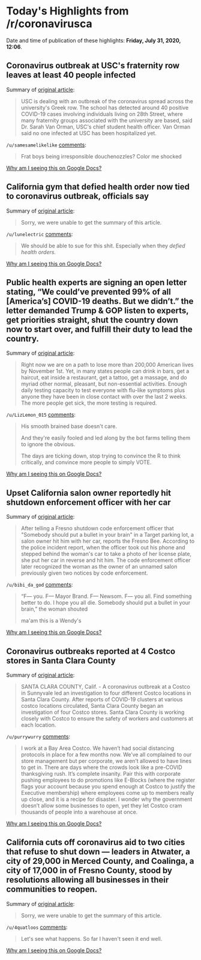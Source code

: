 # Today's Highlights from /r/coronavirusca

Date and time of publication of these highlights: **Friday, July 31, 2020, 12:06**.

## Coronavirus outbreak at USC's fraternity row leaves at least 40 people infected

Summary of [original article](https://www.latimes.com/california/story/2020-07-30/coronavirus-usc-greek-row-covid-19-colleges-prep):

> USC is dealing with an outbreak of the coronavirus spread across the university's Greek row. The school has detected around 40 positive COVID-19 cases involving individuals living on 28th Street, where many fraternity groups associated with the university are based, said Dr. Sarah Van Orman, USC's chief student health officer. Van Orman said no one infected at USC has been hospitalized yet.

`/u/samesamelikelike` [comments](https://www.reddit.com/r/CoronavirusCA/comments/i137mw/coronavirus_outbreak_at_uscs_fraternity_row/):

> Frat boys being irresponsible douchenozzles? Color me shocked

[Why am I seeing this on Google Docs?](https://docs.google.com/document/d/1Dc6We63vOXIZsc0op-Bt4abqkYjXzOigalQqFxmvvbM/edit?usp=sharing)

## California gym that defied health order now tied to coronavirus outbreak, officials say

Summary of [original article](https://www.kron4.com/news/california/california-gym-that-defied-health-order-now-tied-to-coronavirus-outbreak-officials-say/):

> Sorry, we were unable to get the summary of this article.

`/u/lunelectric` [comments](https://www.reddit.com/r/CoronavirusCA/comments/i1bymd/california_gym_that_defied_health_order_now_tied/):

> We should be able to sue for this shit. Especially when they *defied health orders.*

[Why am I seeing this on Google Docs?](https://docs.google.com/document/d/1Dc6We63vOXIZsc0op-Bt4abqkYjXzOigalQqFxmvvbM/edit?usp=sharing)

## Public health experts are signing an open letter stating, “We could’ve prevented 99% of all [America’s] COVID-19 deaths. But we didn’t.” the letter demanded Trump & GOP listen to experts, get priorities straight, shut the country down now to start over, and fulfill their duty to lead the country.

Summary of [original article](https://uspirg.org/resources/usp/shut-it-down-start-over-do-it-right):

> Right now we are on a path to lose more than 200,000 American lives by November 1st. Yet, in many states people can drink in bars, get a haircut, eat inside a restaurant, get a tattoo, get a massage, and do myriad other normal, pleasant, but non-essential activities. Enough daily testing capacity to test everyone with flu-like symptoms plus anyone they have been in close contact with over the last 2 weeks. The more people get sick, the more testing is required.

`/u/LizLemon_015` [comments](https://www.reddit.com/r/CoronavirusCA/comments/i0y78o/public_health_experts_are_signing_an_open_letter/):

> His smooth brained base doesn't care.  
> 
> And they're easily fooled and led along by the bot farms telling them to ignore the obvious. 
> 
> The days are ticking down, stop trying to convince the R to think critically, and convince more people to simply VOTE.

[Why am I seeing this on Google Docs?](https://docs.google.com/document/d/1Dc6We63vOXIZsc0op-Bt4abqkYjXzOigalQqFxmvvbM/edit?usp=sharing)

## Upset California salon owner reportedly hit shutdown enforcement officer with her car

Summary of [original article](https://www.sfgate.com/bayarea/article/Report-Upset-salon-owner-hits-shutdown-15446431.php):

> After telling a Fresno shutdown code enforcement officer that "Somebody should put a bullet in your brain" in a Target parking lot, a salon owner hit him with her car, reports the Fresno Bee. According to the police incident report, when the officer took out his phone and stepped behind the woman's car to take a photo of her license plate, she put her car in reverse and hit him. The code enforcement officer later recognized the woman as the owner of an unnamed salon previously given two notices by code enforcement.

`/u/bibi_da_god` [comments](https://www.reddit.com/r/CoronavirusCA/comments/i0tuz3/upset_california_salon_owner_reportedly_hit/):

> “F— you. F— Mayor Brand. F— Newsom. F— you all. Find something better to do. I hope you all die. Somebody should put a bullet in your brain,” the woman shouted  
> 
> 
> ma'am this is a Wendy's

[Why am I seeing this on Google Docs?](https://docs.google.com/document/d/1Dc6We63vOXIZsc0op-Bt4abqkYjXzOigalQqFxmvvbM/edit?usp=sharing)

## Coronavirus outbreaks reported at 4 Costco stores in Santa Clara County

Summary of [original article](https://www.kron4.com/news/bay-area/coronavirus-outbreaks-reported-at-4-costco-stores-in-santa-clara-county/):

> SANTA CLARA COUNTY, Calif. - A coronavirus outbreak at a Costco in Sunnyvale led an investigation to four different Costco locations in Santa Clara County. After reports of COVID-19 clusters at various costco locations circulated, Santa Clara County began an investigation of four Costco stores. Santa Clara County is working closely with Costco to ensure the safety of workers and customers at each location.

`/u/purrywurry` [comments](https://www.reddit.com/r/CoronavirusCA/comments/i0xc6g/coronavirus_outbreaks_reported_at_4_costco_stores/):

> I work at a Bay Area Costco. We haven’t had social distancing protocols in place for a few months now. We’ve all complained to our store management but per corporate, we aren’t allowed to have lines to get in. There are days where the crowds look like a pre-COVID thanksgiving rush. It’s complete insanity. Pair this with corporate pushing employees to do promotions like E-Blocks (where the register flags your account because you spend enough at Costco to justify the Executive membership) where employees come up to members really up close, and it is a recipe for disaster. I wonder why the government doesn’t allow some businesses to open, yet they let Costco cram thousands of people into a warehouse at once.

[Why am I seeing this on Google Docs?](https://docs.google.com/document/d/1Dc6We63vOXIZsc0op-Bt4abqkYjXzOigalQqFxmvvbM/edit?usp=sharing)

## California cuts off coronavirus aid to two cities that refuse to shut down — leaders in Atwater, a city of 29,000 in Merced County, and Coalinga, a city of 17,000 in of Fresno County, stood by resolutions allowing all businesses in their communities to reopen.

Summary of [original article](https://www.sfchronicle.com/politics/article/California-cuts-off-coronavirus-aid-to-two-cities-15444088.php):

> Sorry, we were unable to get the summary of this article.

`/u/4quatloos` [comments](https://www.reddit.com/r/CoronavirusCA/comments/i0w3k4/california_cuts_off_coronavirus_aid_to_two_cities/):

> Let's see what happens. So far I haven't seen it end well.

[Why am I seeing this on Google Docs?](https://docs.google.com/document/d/1Dc6We63vOXIZsc0op-Bt4abqkYjXzOigalQqFxmvvbM/edit?usp=sharing)

